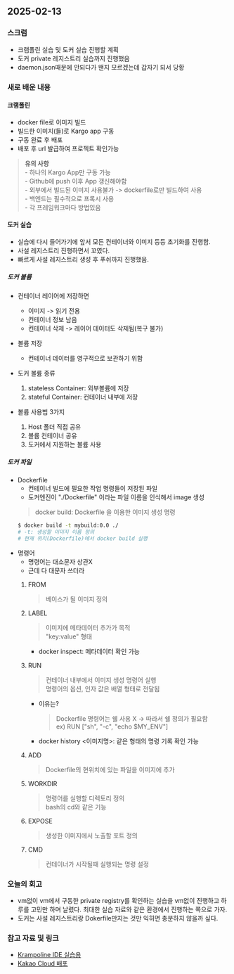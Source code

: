 ## 2025-02-13

### 스크럼
- 크램폴린 실습 및 도커 실습 진행할 계획
- 도커 private 레지스트리 실습까지 진행했음
- daemon.json때문에 안되다가 왠지 모르겠는데 갑자기 되서 당황

### 새로 배운 내용
#### 크램폴린
- docker file로 이미지 빌드
- 빌드한 이미지(들)로 Kargo app 구동
- 구동 완료 후 배포
- 배포 후 url 발급하여 프로젝트 확인가능
> <b>유의 사항</b></br>
    - 하나의 Kargo App만 구동 가능</br>
    - Github에 push 이후 App 갱신해야함</br>
    - 외부에서 빌드된 이미지 사용불가 -> dockerfile로만 빌드하여 사용</br>
    - 백엔드는 필수적으로 프록시 사용</br>
    - 각 프레임워크마다 방법있음

#### 도커 실습
- 실습에 다시 들어가기에 앞서 모든 컨테이너와 이미지 등등 초기화를 진행함.
- 사설 레지스트리 진행하면서 꼬였다.
- 빠르게 사설 레지스트리 생성 후 푸쉬까지 진행했음.
##### 도커 볼륨
- 컨테이너 레이어에 저장하면
    - 이미지 -> 읽기 전용
    - 컨테이너 정보 남음
    - 컨테이너 삭제 -> 레이어 데이터도 삭제됨(복구 불가)

- 볼륨 저장
    - 컨테이너 데이터를 영구적으로 보관하기 위함

- 도커 볼륨 종류
    1. stateless Container: 외부볼륨에 저장
    2. stateful Container: 컨테이너 내부에 저장

- 볼륨 사용법 3가지
    1. Host 폴더 직접 공유
    2. 볼륨 컨테이너 공유
    3. 도커에서 지원하는 볼륨 사용
##### 도커 파일
- Dockerfile
    - 컨테이너 빌드에 필요한 작업 명령들이 저장된 파일
    - 도커엔진이 "./Dockerfile" 이라는 파일 이름을 인식해서 image 생성
    > docker build: Dockerfile 을 이용한 이미지 생성 명령
    ```bash
    $ docker build -t mybuild:0.0 ./
    # -t: 생성할 이미지 이름 정의
    # 현재 위치(Dockerfile)에서 docker build 실행
    ```
- 명령어
    - 명령어는 대소문자 상관X
    - 근데 다 대문자 쓰더라
    1. FROM
        > 베이스가 될 이미지 정의
    2. LABEL
        > 이미지에 메타데이터 추가가 목적</br>
        "key:value" 형태
        
        - docker inspect: 메타데이터 확인 가능
    3. RUN
        > 컨테이너 내부에서 이미지 생성 명령어 실행</br>
        명령어의 옵션, 인자 값은 배열 형태로 전달됨

        - 이유는?
            > Dockerfile 명령어는 쉘 사용 X -> 따라서 쉘 정의가 필요함</br>
            ex) RUN ["sh", "-c", "echo $MY_ENV"]

        - docker history <이미지명>: 같은 형태의 명령 기록 확인 가능
    4. ADD
        > Dockerfile의 현위치에 있는 파일을 이미지에 추가
    5. WORKDIR
        > 명령어를 실행할 디렉토리 정의</br>
        bash의 cd와 같은 기능
    6. EXPOSE
        > 생성한 이미지에서 노출할 포트 정의
    7. CMD
        > 컨테이너가 시작될때 실행되는 명령 설정
### 오늘의 회고
- vm없이 vm에서 구동한 private registry를 확인하는 실습을 vm없이 진행하고 하루를 고민만 하며 날렸다. 최대한 실습 자료와 같은 환경에서 진행하는 쪽으로 가자.
- 도커는 사설 레지스트리랑 Dokerfile만지는 것만 익히면 충분하지 않을까 싶다.

### 참고 자료 및 링크
- [Krampoline IDE 실습용](https://github.com/EdenKim-dev/krampoline_step4_v2)
- [Kakao Cloud 배포](https://krampoline-help.goorm.io/ide/kakao-cloud)